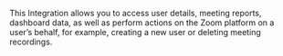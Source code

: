 This Integration allows you to access user details, meeting reports, dashboard data, as well as perform actions on the Zoom platform on a user’s behalf, for example, creating a new user or deleting meeting recordings.
